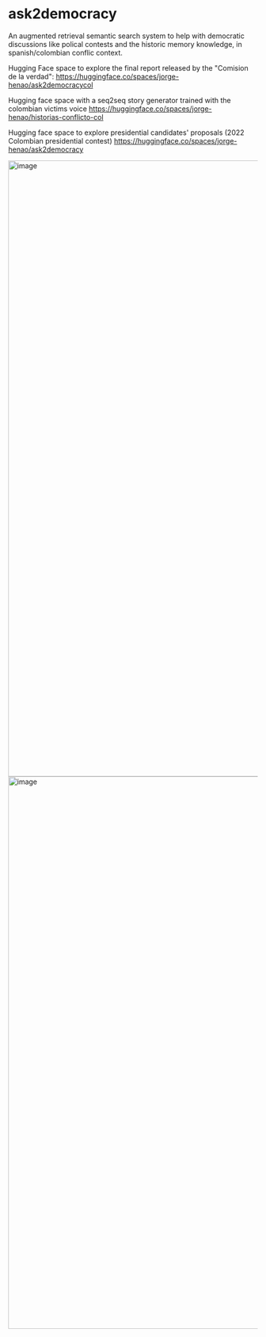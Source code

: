 # ask2democracy
An augmented retrieval semantic search system to help with democratic discussions like polical contests and the historic memory knowledge, in spanish/colombian conflic context.

Hugging Face space to explore the final report released by the "Comision de la verdad":
https://huggingface.co/spaces/jorge-henao/ask2democracycol

Hugging face space with a seq2seq story generator trained with the colombian victims voice
https://huggingface.co/spaces/jorge-henao/historias-conflicto-col

Hugging face space to explore presidential candidates' proposals (2022 Colombian presidential contest)
https://huggingface.co/spaces/jorge-henao/ask2democracy 

<img width="1242" alt="image" src="https://github.com/jorge-henao/ask2democracy/assets/13498354/29f7a73c-fbf7-4884-a960-9e55df339aab">
<img width="1114" alt="image" src="https://user-images.githubusercontent.com/13498354/183100767-a2497edd-f379-435b-9151-533e45f5a8c3.png">

